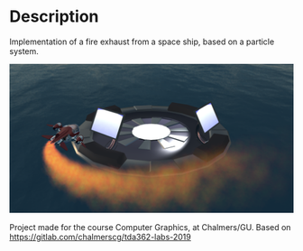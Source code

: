 # Description
Implementation of a fire exhaust from a space ship, based on a particle system.
  
[![Screen](screenshot.png)](https://youtu.be/IsOHr4CBb8I)

Project made for the course Computer Graphics, at Chalmers/GU. Based on https://gitlab.com/chalmerscg/tda362-labs-2019
